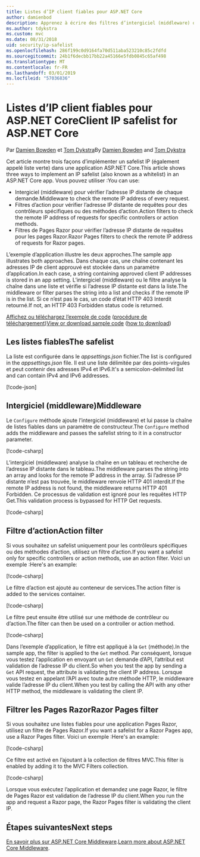 ```yaml
---
title: Listes d’IP client fiables pour ASP.NET Core
author: damienbod
description: Apprenez à écrire des filtres d’intergiciel (middleware) ou une action pour valider les adresses IP distantes par rapport à une liste des adresses IP approuvées.
ms.author: tdykstra
ms.custom: mvc
ms.date: 08/31/2018
uid: security/ip-safelist
ms.openlocfilehash: 286f199c0d9164fa70d511aba523210c85c2fdfd
ms.sourcegitcommit: 24b1f6decbb17bb22a45166e5fdb0845c65af498
ms.translationtype: MT
ms.contentlocale: fr-FR
ms.lasthandoff: 03/01/2019
ms.locfileid: "57036836"
---
```

# <a name="client-ip-safelist-for-aspnet-core"></a><span data-ttu-id="d0faa-103">Listes d’IP client fiables pour ASP.NET Core</span><span class="sxs-lookup"><span data-stu-id="d0faa-103">Client IP safelist for ASP.NET Core</span></span>

<span data-ttu-id="d0faa-104">Par [Damien Bowden](https://twitter.com/damien_bod) et [Tom Dykstra](https://github.com/tdykstra)</span><span class="sxs-lookup"><span data-stu-id="d0faa-104">By [Damien Bowden](https://twitter.com/damien_bod) and [Tom Dykstra](https://github.com/tdykstra)</span></span>
 
<span data-ttu-id="d0faa-105">Cet article montre trois façons d’implémenter un safelist IP (également appelé liste verte) dans une application ASP.NET Core.</span><span class="sxs-lookup"><span data-stu-id="d0faa-105">This article shows three ways to implement an IP safelist (also known as a whitelist) in an ASP.NET Core app.</span></span> <span data-ttu-id="d0faa-106">Vous pouvez utiliser :</span><span class="sxs-lookup"><span data-stu-id="d0faa-106">You can use:</span></span>

* <span data-ttu-id="d0faa-107">Intergiciel (middleware) pour vérifier l’adresse IP distante de chaque demande.</span><span class="sxs-lookup"><span data-stu-id="d0faa-107">Middleware to check the remote IP address of every request.</span></span>
* <span data-ttu-id="d0faa-108">Filtres d’action pour vérifier l’adresse IP distante de requêtes pour des contrôleurs spécifiques ou des méthodes d’action.</span><span class="sxs-lookup"><span data-stu-id="d0faa-108">Action filters to check the remote IP address of requests for specific controllers or action methods.</span></span>
* <span data-ttu-id="d0faa-109">Filtres de Pages Razor pour vérifier l’adresse IP distante de requêtes pour les pages Razor.</span><span class="sxs-lookup"><span data-stu-id="d0faa-109">Razor Pages filters to check the remote IP address of requests for Razor pages.</span></span>

<span data-ttu-id="d0faa-110">L’exemple d’application illustre les deux approches.</span><span class="sxs-lookup"><span data-stu-id="d0faa-110">The sample app illustrates both approaches.</span></span> <span data-ttu-id="d0faa-111">Dans chaque cas, une chaîne contenant les adresses IP de client approuvé est stockée dans un paramètre d’application.</span><span class="sxs-lookup"><span data-stu-id="d0faa-111">In each case, a string containing approved client IP addresses is stored in an app setting.</span></span> <span data-ttu-id="d0faa-112">L’intergiciel (middleware) ou le filtre analyse la chaîne dans une liste et vérifie si l’adresse IP distante est dans la liste.</span><span class="sxs-lookup"><span data-stu-id="d0faa-112">The middleware or filter parses the string into a list and  checks if the remote IP is in the list.</span></span> <span data-ttu-id="d0faa-113">Si ce n’est pas le cas, un code d’état HTTP 403 Interdit retourné.</span><span class="sxs-lookup"><span data-stu-id="d0faa-113">If not, an HTTP 403 Forbidden status code is returned.</span></span>

<span data-ttu-id="d0faa-114">[Affichez ou téléchargez l’exemple de code](https://github.com/aspnet/Docs/tree/master/aspnetcore/security/ip-safelist/samples/2.x/ClientIpAspNetCore) ([procédure de téléchargement](xref:index#how-to-download-a-sample))</span><span class="sxs-lookup"><span data-stu-id="d0faa-114">[View or download sample code](https://github.com/aspnet/Docs/tree/master/aspnetcore/security/ip-safelist/samples/2.x/ClientIpAspNetCore) ([how to download](xref:index#how-to-download-a-sample))</span></span>

## <a name="the-safelist"></a><span data-ttu-id="d0faa-115">Les listes fiables</span><span class="sxs-lookup"><span data-stu-id="d0faa-115">The safelist</span></span>

<span data-ttu-id="d0faa-116">La liste est configurée dans le *appsettings.json* fichier.</span><span class="sxs-lookup"><span data-stu-id="d0faa-116">The list is configured in the *appsettings.json* file.</span></span> <span data-ttu-id="d0faa-117">Il est une liste délimitée par des points-virgules et peut contenir des adresses IPv4 et IPv6.</span><span class="sxs-lookup"><span data-stu-id="d0faa-117">It's a semicolon-delimited list and can contain IPv4 and IPv6 addresses.</span></span>

[!code-json[](ip-safelist/samples/2.x/ClientIpAspNetCore/appsettings.json?highlight=2)]

## <a name="middleware"></a><span data-ttu-id="d0faa-118">Intergiciel (middleware)</span><span class="sxs-lookup"><span data-stu-id="d0faa-118">Middleware</span></span>

<span data-ttu-id="d0faa-119">Le `Configure` méthode ajoute l’intergiciel (middleware) et lui passe la chaîne de listes fiables dans un paramètre de constructeur.</span><span class="sxs-lookup"><span data-stu-id="d0faa-119">The `Configure` method adds the middleware and passes the safelist string to it in a constructor parameter.</span></span>

[!code-csharp[](ip-safelist/samples/2.x/ClientIpAspNetCore/Startup.cs?name=snippet_Configure&highlight=7)]

<span data-ttu-id="d0faa-120">L’intergiciel (middleware) analyse la chaîne en un tableau et recherche de l’adresse IP distante dans le tableau.</span><span class="sxs-lookup"><span data-stu-id="d0faa-120">The middleware parses the string into an array and looks for the remote IP address in the array.</span></span> <span data-ttu-id="d0faa-121">Si l’adresse IP distante n’est pas trouvée, le middleware renvoie HTTP 401 interdit.</span><span class="sxs-lookup"><span data-stu-id="d0faa-121">If the remote IP address is not found, the middleware returns HTTP 401 Forbidden.</span></span> <span data-ttu-id="d0faa-122">Ce processus de validation est ignoré pour les requêtes HTTP Get.</span><span class="sxs-lookup"><span data-stu-id="d0faa-122">This validation process is bypassed for HTTP Get requests.</span></span>

[!code-csharp[](ip-safelist/samples/2.x/ClientIpAspNetCore/AdminSafeListMiddleware.cs?name=snippet_ClassOnly)]

## <a name="action-filter"></a><span data-ttu-id="d0faa-123">Filtre d’action</span><span class="sxs-lookup"><span data-stu-id="d0faa-123">Action filter</span></span>

<span data-ttu-id="d0faa-124">Si vous souhaitez un safelist uniquement pour les contrôleurs spécifiques ou des méthodes d’action, utilisez un filtre d’action.</span><span class="sxs-lookup"><span data-stu-id="d0faa-124">If you want a safelist only for specific controllers or action methods, use an action filter.</span></span> <span data-ttu-id="d0faa-125">Voici un exemple :</span><span class="sxs-lookup"><span data-stu-id="d0faa-125">Here's an example:</span></span> 

[!code-csharp[](ip-safelist/samples/2.x/ClientIpAspNetCore/Filters/ClientIdCheckFilter.cs)]

<span data-ttu-id="d0faa-126">Le filtre d’action est ajouté au conteneur de services.</span><span class="sxs-lookup"><span data-stu-id="d0faa-126">The action filter is added to the services container.</span></span>

[!code-csharp[](ip-safelist/samples/2.x/ClientIpAspNetCore/Startup.cs?name=snippet_ConfigureServices&highlight=3)]

<span data-ttu-id="d0faa-127">Le filtre peut ensuite être utilisé sur une méthode de contrôleur ou d’action.</span><span class="sxs-lookup"><span data-stu-id="d0faa-127">The filter can then be used on a controller or action method.</span></span>

[!code-csharp[](ip-safelist/samples/2.x/ClientIpAspNetCore/Controllers/ValuesController.cs?name=snippet_Filter&highlight=1)]

<span data-ttu-id="d0faa-128">Dans l’exemple d’application, le filtre est appliqué à la `Get` (méthode).</span><span class="sxs-lookup"><span data-stu-id="d0faa-128">In the sample app, the filter is applied to the `Get` method.</span></span> <span data-ttu-id="d0faa-129">Par conséquent, lorsque vous testez l’application en envoyant un `Get` demande d’API, l’attribut est validation de l’adresse IP du client.</span><span class="sxs-lookup"><span data-stu-id="d0faa-129">So when you test the app by sending a `Get` API request, the attribute is validating the client IP address.</span></span> <span data-ttu-id="d0faa-130">Lorsque vous testez en appelant l’API avec toute autre méthode HTTP, le middleware valide l’adresse IP du client.</span><span class="sxs-lookup"><span data-stu-id="d0faa-130">When you test by calling the API with any other HTTP method, the middleware is validating the client IP.</span></span>

## <a name="razor-pages-filter"></a><span data-ttu-id="d0faa-131">Filtrer les Pages Razor</span><span class="sxs-lookup"><span data-stu-id="d0faa-131">Razor Pages filter</span></span> 

<span data-ttu-id="d0faa-132">Si vous souhaitez une listes fiables pour une application Pages Razor, utilisez un filtre de Pages Razor.</span><span class="sxs-lookup"><span data-stu-id="d0faa-132">If you want a safelist for a Razor Pages app, use a Razor Pages filter.</span></span> <span data-ttu-id="d0faa-133">Voici un exemple :</span><span class="sxs-lookup"><span data-stu-id="d0faa-133">Here's an example:</span></span> 

[!code-csharp[](ip-safelist/samples/2.x/ClientIpAspNetCore/Filters/ClientIdCheckPageFilter.cs)]

<span data-ttu-id="d0faa-134">Ce filtre est activé en l’ajoutant à la collection de filtres MVC.</span><span class="sxs-lookup"><span data-stu-id="d0faa-134">This filter is enabled by adding it to the MVC Filters collection.</span></span>

[!code-csharp[](ip-safelist/samples/2.x/ClientIpAspNetCore/Startup.cs?name=snippet_ConfigureServices&highlight=7-9)]

<span data-ttu-id="d0faa-135">Lorsque vous exécutez l’application et demandez une page Razor, le filtre de Pages Razor est validation de l’adresse IP du client.</span><span class="sxs-lookup"><span data-stu-id="d0faa-135">When you run the app and request a Razor page, the Razor Pages filter is validating the client IP.</span></span>

## <a name="next-steps"></a><span data-ttu-id="d0faa-136">Étapes suivantes</span><span class="sxs-lookup"><span data-stu-id="d0faa-136">Next steps</span></span>

<span data-ttu-id="d0faa-137">[En savoir plus sur ASP.NET Core Middleware](xref:fundamentals/middleware/index).</span><span class="sxs-lookup"><span data-stu-id="d0faa-137">[Learn more about ASP.NET Core Middleware](xref:fundamentals/middleware/index).</span></span>
